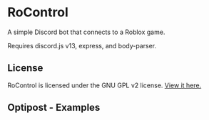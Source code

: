 # RoControl
A simple Discord bot that connects to a Roblox game.

Requires discord.js v13, express, and body-parser.

## License

RoControl is licensed under the GNU GPL v2 license. [View it here.](https://github.com/nbitzz/rocontrol/blob/main/LICENSE)

## Optipost - Examples
